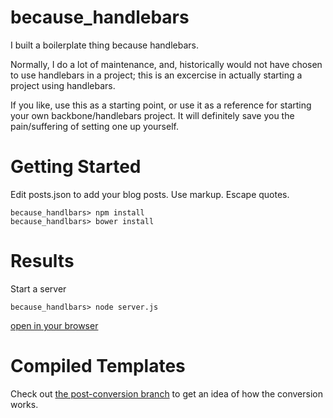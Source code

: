 because_handlebars
==================

I built a boilerplate thing because handlebars.

Normally, I do a lot of maintenance, and, historically would not have chosen to use handlebars in a project; this is an excercise in actually starting a project using handlebars.

If you like, use this as a starting point, or use it as a reference for starting your own backbone/handlebars project. It will definitely save you the pain/suffering of setting one up yourself.

Getting Started
==================

Edit posts.json to add your blog posts. Use markup. Escape quotes.

```
because_handlbars> npm install
because_handlbars> bower install
```

Results
=================

Start a server

```
because_handlbars> node server.js
```

[open in your browser](http://localhost:1337)

Compiled Templates
==================

Check out [the post-conversion branch](https://github.com/mrgenixus/because_handlebars/tree/post-conversion) to get an idea of how the conversion works.


